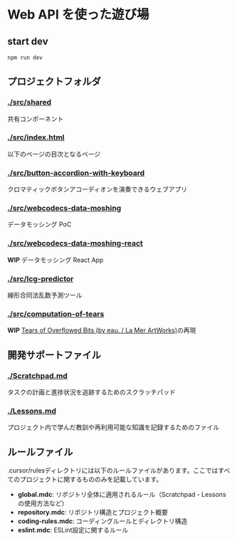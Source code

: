# Web API を使った遊び場

## start dev

```bash
npm run dev
```

## プロジェクトフォルダ

### [./src/shared](./src/shared)

共有コンポーネント

### [./src/index.html](./src/index.html)

以下のページの目次となるページ

### [./src/button-accordion-with-keyboard](./src/button-accordion-with-keyboard)

クロマティックボタンアコーディオンを演奏できるウェブアプリ

### [./src/webcodecs-data-moshing](./src/webcodecs-data-moshing)

データモッシング PoC

### [./src/webcodecs-data-moshing-react](./src/webcodecs-data-moshing-react)

**WIP** データモッシング React App

### [./src/lcg-predictor](./src/lcg-predictor)

線形合同法乱数予測ツール

### [./src/computation-of-tears](./src/computation-of-tears)

**WIP** [Tears of Overflowed Bits (by eau. / La Mer ArtWorks)](https://www.youtube.com/watch?v=LRXLwrTHqmY)の再現

## 開発サポートファイル

### [./Scratchpad.md](./Scratchpad.md)

タスクの計画と進捗状況を追跡するためのスクラッチパッド

### [./Lessons.md](./Lessons.md)

プロジェクト内で学んだ教訓や再利用可能な知識を記録するためのファイル

## ルールファイル

.cursor/rulesディレクトリには以下のルールファイルがあります。ここではすべてのプロジェクトに関するもののみを記載しています。

- **global.mdc**: リポジトリ全体に適用されるルール（Scratchpad・Lessonsの使用方法など）
- **repository.mdc**: リポジトリ構造とプロジェクト概要
- **coding-rules.mdc**: コーディングルールとディレクトリ構造
- **eslint.mdc**: ESLint設定に関するルール
